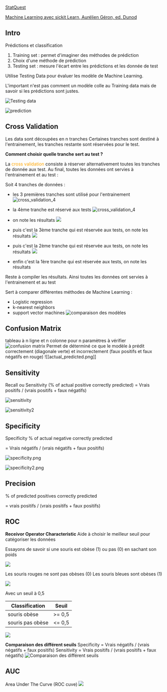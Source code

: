 [StatQuest](https://www.youtube.com/watch?v=Gv9_4yMHFhI&list=PLblh5JKOoLUICTaGLRoHQDuF_7q2GfuJF&index=1&t=46s)

[Machine Learning avec sickit Learn, Aurélien Géron, ed. Dunod](https://github.com/ageron/handson-ml2)
## Intro

Prédictions et classification

1. Training set : permet d'imaginer des méthodes de prédiction
2. Choix d'une méthode de prédiction
3. Testing set : mesure l'écart entre les prédictions et les donnée de test

Utilise Testing Data pour évaluer les modèle de Machine Learning.  

L'important n'est pas comment un modèle colle au Training data mais de savoir si les prédictions sont justes.

![Testing data](testing-data.png)

![prediction](training-testing-prediction.png)

## Cross Validation

Les data sont découpées en n tranches
Certaines tranches sont destiné à l'entrainement, les tranches restante sont réservées pour le test.

**Comment choisir quelle tranche sert au test ?**

La <font color="orange">cross validation</font> consiste à réserver alternativement toutes les tranches de donnée aux test.
Au final, toutes les données ont servies à l'entrainement et au test :

 Soit 4 tranches de données :
 
 - les 3 premières tranches sont utilisé pour l'entrainement  ![cross_validation_4](cross_validation_train4.png)
   
 - la 4ème tranche est réservé aux tests
![cross_validation_4](cross_validation_test4.png)

- on note les résultats
![](cross_validation_track4.png)
- puis c'est la 3ème tranche qui est réservée aux tests, on note les résultats
![](cross_validation_track3.png)
- puis c'est la 2ème tranche qui est réservée aux tests, on note les résultats
![](cross_validation_test2.png)

- enfin c'est la 1ère tranche qui est réservée aux tests, on note les résultats

Reste à compiler les résultats.
Ainsi toutes les données ont servies à l'entrainement et au test



Sert à comparer différentes méthodes de Machine Learning :
- Logistic regression
- k-nearest neighbors
- support vector machines
![comparaison des modèles](img/machine_learning/cross_validation_comparaison.png)
  

## Confusion Matrix
tableau à n ligne et n colonne pour n paramètres à vérifier![confusion matrix](img/machine_learning/confusion_matrix_4_items.png)
Permet de déterminé ce que le modèle à prédit correctement (diagonale verte) et incorrectement (faux positifs et faux négatifs en rouge)
![[actual_predicted.png]]

## Sensitivity
Recall ou Sensitivity
(% of actual positive correctly predicted)
=   Vrais positifs / (vrais positifs + faux négatifs)

![sensitivity](img/machine_learning/sensitivity.png)

![sensitivity2](img/machine_learning/sensitivity2.png)
## Specificity
Specificity
% of actual negative correctly predicted

=   Vrais négatifs / (vrais négatifs + faux positifs)

![specificity.png](img/machine_learning/specificity.png)

![specificity2.png](img/machine_learning/specificity2.png)
## Precision
% of predicted positives correctly predicted

= vrais positifs / (vrais positifs + faux positifs)


## ROC
**Receivor Operator Characteristic**
Aide à choisir le meilleur seuil pour catégoriser les données

Essayons de savoir si une souris est obèse (1) ou pas (0) en sachant son poids

![](img/machine_learning/curve.png)

Les souris rouges ne sont pas obèses (0)
Les souris bleues sont  obèses (1)

![](img/machine_learning/mice.png)

Avec un seuil à 0,5

| Classification   | Seuil  |
| ---------------- | ------ |
| souris obèse     | >= 0,5 |
| souris pas obèse | <= 0,5 |

![](img/machine_learning/threshold_2.png)

**Comparaison des différent seuils**
Specificity = Vrais négatifs / (vrais négatifs + faux positifs)
Sensitivity =   Vrais positifs / (vrais positifs + faux négatifs)
![Comparaison des différent seuils](img/machine_learning/ROC.png)



## AUC
Area Under The Curve (ROC cuve)
![](img/machine_learning/AUC.png)

